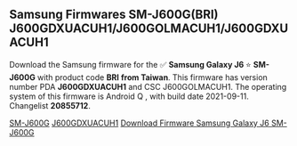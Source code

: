 <h2>Samsung Firmwares SM-J600G(BRI) J600GDXUACUH1/J600GOLMACUH1/J600GDXUACUH1</h2>
Download the Samsung firmware for the ✅ <strong>Samsung Galaxy J6 </strong> ⭐ <strong>SM-J600G</strong> with product code <strong>BRI</strong> <strong> from Taiwan</strong>. This firmware has version number PDA <strong>J600GDXUACUH1</strong> and CSC J600GOLMACUH1. The operating system of this firmware is Android Q , with build date 2021-09-11. Changelist <strong>20855712</strong>.


[SM-J600G](https://samfirm.shop/samsung/model/SM-J600G)
[J600GDXUACUH1](https://samfirm.shop/samsung/pda/J600GDXUACUH1)
[Download Firmware Samsung Galaxy J6 SM-J600G](https://samfirm.shop/samsung/firmware/456114)
